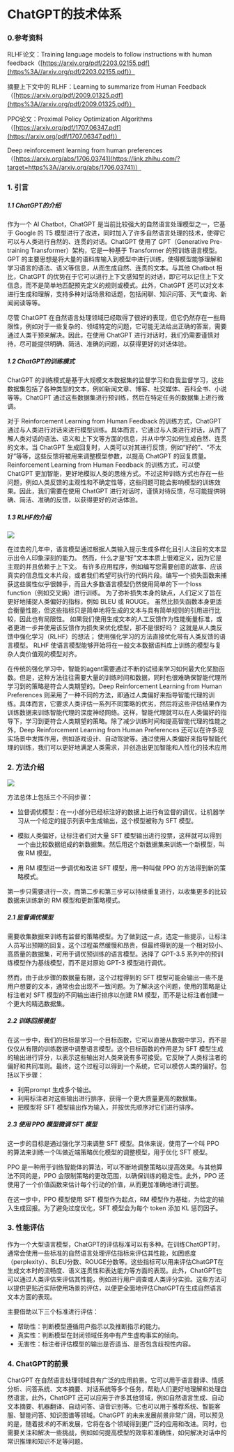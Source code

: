 # ChatGPT的技术体系

### 0.参考资料

 RLHF论文：Training language models to follow instructions with human feedback（[https://arxiv.org/pdf/2203.02155.pdf](https%3A//arxiv.org/pdf/2203.02155.pdf)）

摘要上下文中的 RLHF：Learning to summarize from Human Feedback （[https://arxiv.org/pdf/2009.01325.pdf](https%3A//arxiv.org/pdf/2009.01325.pdf)）

PPO论文：Proximal Policy Optimization Algorithms（[https://arxiv.org/pdf/1707.06347.pdf](https://arxiv.org/pdf/1707.06347.pdf)）

Deep reinforcement learning from human preferences （[https://arxiv.org/abs/1706.03741](https://link.zhihu.com/?target=https%3A//arxiv.org/abs/1706.03741)）

### 1. 引言

##### 1.1 ChatGPT的介绍

作为一个 AI Chatbot，ChatGPT 是当前比较强大的自然语言处理模型之一，它基于 Google 的 T5 模型进行了改进，同时加入了许多自然语言处理的技术，使得它可以与人类进行自然的、连贯的对话。ChatGPT 使用了 GPT（Generative Pre-training Transformer）架构，它是一种基于 Transformer 的预训练语言模型。GPT 的主要思想是将大量的语料库输入到模型中进行训练，使得模型能够理解和学习语言的语法、语义等信息，从而生成自然、连贯的文本。与其他 Chatbot 相比，ChatGPT 的优势在于它可以进行上下文感知型的对话，即它可以记住上下文信息，而不是简单地匹配预先定义的规则或模式。此外，ChatGPT 还可以对文本进行生成和理解，支持多种对话场景和话题，包括闲聊、知识问答、天气查询、新闻阅读等等。

尽管 ChatGPT 在自然语言处理领域已经取得了很好的表现，但它仍然存在一些局限性，例如对于一些复杂的、领域特定的问题，它可能无法给出正确的答案，需要通过人类干预来解决。因此，在使用 ChatGPT 进行对话时，我们仍需要谨慎对待，尽可能提供明确、简洁、准确的问题，以获得更好的对话体验。

##### 1.2 ChatGPT的训练模式

ChatGPT 的训练模式是基于大规模文本数据集的监督学习和自我监督学习，这些数据集包括了各种类型的文本，例如新闻文章、博客、社交媒体、百科全书、小说等等。ChatGPT 通过这些数据集进行预训练，然后在特定任务的数据集上进行微调。

对于 Reinforcement Learning from Human Feedback 的训练方式，ChatGPT 通过与人类进行对话来进行模型训练。具体而言，它通过与人类进行对话，从而了解人类对话的语法、语义和上下文等方面的信息，并从中学习如何生成自然、连贯的文本。当 ChatGPT 生成回复时，人类可以对其进行反馈，例如“好的”、“不太好”等等，这些反馈将被用来调整模型参数，以提高 ChatGPT 的回复质量。Reinforcement Learning from Human Feedback 的训练方式，可以使 ChatGPT 更加智能，更好地模拟人类的思维方式。不过这种训练方式也存在一些问题，例如人类反馈的主观性和不确定性等，这些问题可能会影响模型的训练效果。因此，我们需要在使用 ChatGPT 进行对话时，谨慎对待反馈，尽可能提供明确、简洁、准确的反馈，以获得更好的对话体验。

##### 1.3 RLHF的介绍

![](https://img-blog.csdnimg.cn/043f165cb2484fcda444ae23bfdb5248.png)

在过去的几年中，语言模型通过根据人类输入提示生成多样化且引人注目的文本显示出令人印象深刻的能力。 然而，什么才是“好”文本本质上很难定义，因为它是主观的并且依赖于上下文。 有许多应用程序，例如编写您需要创意的故事、应该真实的信息性文本片段，或者我们希望可执行的代码片段。编写一个损失函数来捕获这些属性似乎很棘手，而且大多数语言模型仍然使用简单的下一个loss function（例如交叉熵）进行训练。 为了弥补损失本身的缺点，人们定义了旨在更好地捕捉人类偏好的指标，例如 BLEU 或 ROUGE。 虽然比损失函数本身更适合衡量性能，但这些指标只是简单地将生成的文本与具有简单规则的引用进行比较，因此也有局限性。 如果我们使用生成文本的人工反馈作为性能衡量标准，或者更进一步并使用该反馈作为损失来优化模型，那不是很好吗？ 这就是从人类反馈中强化学习（RLHF）的想法； 使用强化学习的方法直接优化带有人类反馈的语言模型。 RLHF 使语言模型能够开始将在一般文本数据语料库上训练的模型与复杂人类价值观的模型对齐。

在传统的强化学习中，智能的agent需要通过不断的试错来学习如何最大化奖励函数。但是，这种方法往往需要大量的训练时间和数据，同时也很难确保智能代理所学习到的策略是符合人类期望的。Deep Reinforcement Learning from Human Preferences 则采用了一种不同的方法，即通过人类偏好来指导智能代理的训练。具体而言，它要求人类评估一系列不同策略的优劣，然后将这些评估结果作为训练数据来训练智能代理的深度神经网络。这样，智能代理就可以在人类偏好的指导下，学习到更符合人类期望的策略。除了减少训练时间和提高智能代理的性能之外，Deep Reinforcement Learning from Human Preferences 还可以在许多现实场景中发挥作用，例如游戏设计、自动驾驶等。通过使用人类偏好来指导智能代理的训练，我们可以更好地满足人类需求，并创造出更加智能和人性化的技术应用

### 2. 方法介绍

![](https://img-blog.csdnimg.cn/69a768857ec5494f9634fd358261c833.png)

方法总体上包括三个不同步骤：

- 监督调优模型：在一小部分已经标注好的数据上进行有监督的调优，让机器学习从一个给定的提示列表中生成输出，这个模型被称为 SFT 模型。

- 模拟人类偏好，让标注者们对大量 SFT 模型输出进行投票，这样就可以得到一个由比较数据组成的新数据集。然后用这个新数据集来训练一个新模型，叫做 RM 模型。

- 用 RM 模型进一步调优和改进 SFT 模型，用一种叫做 PPO 的方法得到新的策略模式。

第一步只需要进行一次，而第二步和第三步可以持续重复进行，以收集更多的比较数据来训练新的 RM 模型和更新策略模式。

##### 2.1 监督调优模型

需要收集数据来训练有监督的策略模型。为了做到这一点，选定一些提示，让标注人员写出预期的回复。这个过程虽然缓慢和昂贵，但最终得到的是一个相对较小、高质量的数据集，可用于调优预训练的语言模型。选择了 GPT-3.5 系列中的预训练模型作为基线模型，而不是对原始 GPT-3 模型进行调优。

然而，由于此步骤的数据量有限，这个过程得到的 SFT 模型可能会输出一些不是用户想要的文本，通常也会出现不一致问题。为了解决这个问题，使用的策略是让标注者对 SFT 模型的不同输出进行排序以创建 RM 模型，而不是让标注者创建一个更大的精选数据集。


##### 2.2 训练回报模型

在这一步中，我们的目标是学习一个目标函数，它可以直接从数据中学习，而不是仅仅从有限的训练数据中调整语言模型。这个目标函数的作用是为 SFT 模型生成的输出进行评分，以表示这些输出对人类来说有多可接受。它反映了人类标注者的偏好和共同准则。最终，这个过程可以得到一个系统，它可以模仿人类的偏好。包括以下步骤：

- 利用prompt 生成多个输出。
- 利用标注者对这些输出进行排序，获得一个更大质量更高的数据集。
- 把模型将 SFT 模型输出作为输入，并按优先顺序对它们进行排序。

##### 2.3 使用 PPO 模型微调 SFT 模型

这一步的目标是通过强化学习来调整 SFT 模型。具体来说，使用了一个叫 PPO 的算法来训练一个叫做近端策略优化模型的调整模型，用于优化 SFT 模型。

PPO 是一种用于训练智能体的算法，可以不断地调整策略以提高效果。与其他算法不同的是，PPO 会限制策略的更改范围，以确保训练的稳定性。此外，PPO 还使用了一个价值函数来估计每个行动的价值，从而更加准确地进行调整。

在这一步中，PPO 模型使用 SFT 模型作为起点，RM 模型作为基础，为给定的输入生成回报。为了避免过度优化，SFT 模型会为每个 token 添加 KL 惩罚因子。

### 3. 性能评估

作为一个大型语言模型，ChatGPT的评估标准可以有多种。在训练ChatGPT时，通常会使用一些标准的自然语言处理评估指标来评估其性能，如困惑度（perplexity）、BLEU分数、ROUGE分数等。这些指标可以用来评估ChatGPT在生成文本时的流畅度、语义连贯性和表达能力等方面的表现。此外，ChatGPT也可以通过人类评估来评估其性能，例如进行用户调查或人类评分实验。这些方法可以提供更贴近实际使用场景的评估，以便更全面地评估ChatGPT在生成自然语言文本方面的表现。

主要借助以下三个标准进行评估：

- 帮助性：判断模型遵循用户指示以及推断指示的能力。
- 真实性：判断模型在封闭领域任务中有产生虚构事实的倾向。
- 无害性：标注者评估模型的输出是否适当、是否包含歧视性内容。

### 4. ChatGPT的前景

ChatGPT 在自然语言处理领域具有广泛的应用前景。它可以用于语言翻译、情感分析、问答系统、文本摘要、对话系统等多个任务，帮助人们更好地理解和处理自然语言。此外，ChatGPT 还可以应用于许多其他领域，例如自然语言生成、自动文本摘要、机器翻译、自动问答、语音识别等。它也可以用于推荐系统、智能客服、智能问答、知识图谱等领域。ChatGPT 的未来发展前景非常广阔，可以预见的是，随着技术的不断发展，它将在各个领域得到更广泛的应用和改进。同时，也需要关注和解决一些挑战，例如如何提高模型的效率和准确性，如何解决对话中的常识推理和知识不足等问题。
